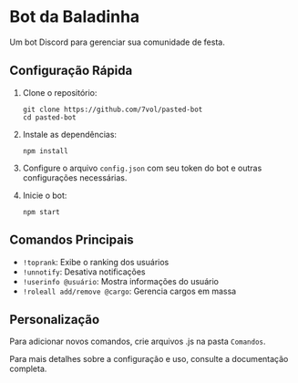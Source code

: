# Bot da Baladinha

Um bot Discord para gerenciar sua comunidade de festa.

## Configuração Rápida

1. Clone o repositório:
   ```
   git clone https://github.com/7vol/pasted-bot
   cd pasted-bot
   ```

2. Instale as dependências:
   ```
   npm install
   ```

3. Configure o arquivo `config.json` com seu token do bot e outras configurações necessárias.

4. Inicie o bot:
   ```
   npm start
   ```

## Comandos Principais

- `!toprank`: Exibe o ranking dos usuários
- `!unnotify`: Desativa notificações
- `!userinfo @usuário`: Mostra informações do usuário
- `!roleall add/remove @cargo`: Gerencia cargos em massa

## Personalização

Para adicionar novos comandos, crie arquivos .js na pasta `Comandos`.

Para mais detalhes sobre a configuração e uso, consulte a documentação completa.
